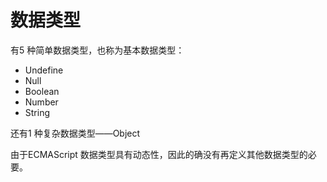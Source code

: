 # 数据类型

有5 种简单数据类型，也称为基本数据类型：

- Undefine
- Null
- Boolean
- Number
- String

还有1 种复杂数据类型——Object

由于ECMAScript 数据类型具有动态性，因此的确没有再定义其他数据类型的必要。
